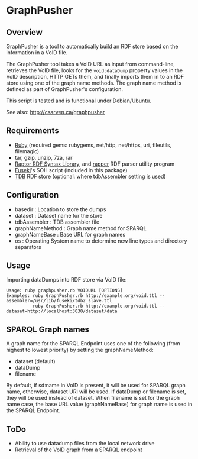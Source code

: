 # GraphPusher

## Overview

GraphPusher is a tool to automatically build an RDF store based on the information in a VoID file.

The GraphPusher tool takes a VoID URL as input from command-line, retrieves the VoID file, looks for the <code>void:dataDump</code> property values in the VoID description, HTTP GETs them, and finally imports them in to an RDF store using one of the graph name methods. The graph name method is defined as part of GraphPusher's configuration.

This script is tested and is functional under Debian/Ubuntu.

See also: http://csarven.ca/graphpusher

## Requirements
* [Ruby](http://ruby-lang.org/) (required gems: rubygems, net/http, net/https, uri, fileutils, filemagic)
* tar, gzip, unzip, 7za, rar
* [Raptor RDF Syntax Library](http://librdf.org/raptor/), and [rapper](http://librdf.org/raptor/rapper.html) RDF parser utility program
* [Fuseki](http://openjena.org/wiki/Fuseki)'s SOH script (included in this package)
* [TDB](http://openjena.org/wiki/TDB) RDF store (optional: where tdbAssembler setting is used)

## Configuration
* basedir : Location to store the dumps
* dataset : Dataset name for the store
* tdbAssembler : TDB assembler file
* graphNameMethod : Graph name method for SPARQL
* graphNameBase : Base URL for graph names
* os : Operating System name to determine new line types and directory separators


## Usage
Importing dataDumps into RDF store via VoID file:

    Usage: ruby graphpusher.rb VOIDURL [OPTIONS]
    Examples: ruby GraphPusher.rb http://example.org/void.ttl --assembler=/usr/lib/fuseki/tdb2_slave.ttl
              ruby GraphPusher.rb http://example.org/void.ttl --dataset=http://localhost:3030/dataset/data

## SPARQL Graph names
A graph name for the SPARQL Endpoint uses one of the following (from highest to lowest priority) by setting the graphNameMethod:

* dataset (default)
* dataDump
* filename

By default, if sd:name in VoID is present, it will be used for SPARQL graph name, otherwise, dataset URI will be used. If dataDump or filename is set, they will be used instead of dataset. When filename is set for the graph name case, the base URL value (graphNameBase) for graph name is used in the SPARQL Endpoint.


## ToDo
* Ability to use datadump files from the local network drive
* Retrieval of the VoID graph from a SPARQL endpoint


